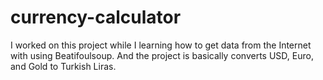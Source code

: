 # currency-calculator
I worked on this project while I learning how to get data from the Internet with using Beatifoulsoup.
And the project is basically converts USD, Euro, and Gold to Turkish Liras.
